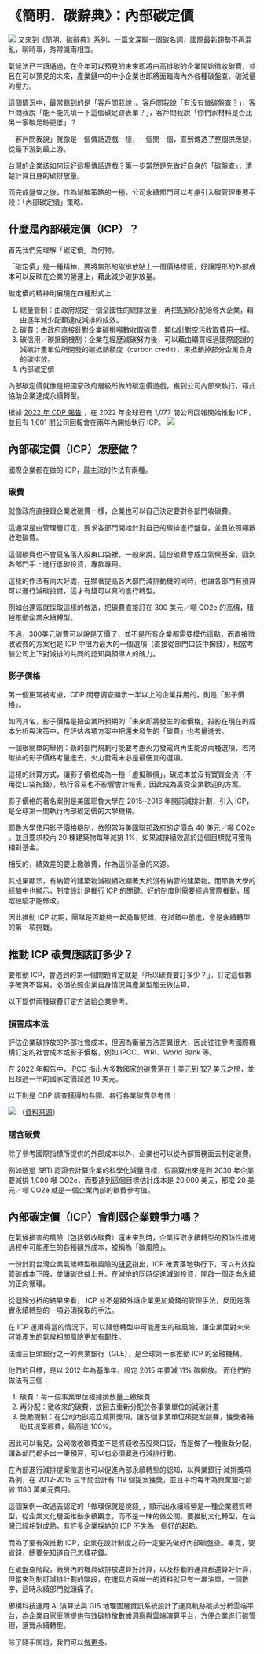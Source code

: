 # 《簡明．碳辭典》：內部碳定價
![](../005-Files/截圖%202023-02-20%20下午11.03.52.png)
又來到《簡明．碳辭典》系列，一篇文深聊一個碳名詞，國際最新趨勢不再混亂，聊時事，秀常識兩相宜。

氣候法已三讀通過，在今年可以預見的未來即將由高排碳的企業開始徵收碳費，並且在可以預見的未來，產業鏈中的中小企業也即將面臨海內外各種碳盤查、碳減量的壓力。

這個情況中，最常聽到的是「客戶問我說」。客戶問我說「有沒有做碳盤查？」，客戶問我說「能不能先填一下這個碳足跡表單？」，客戶問我說「你們家材料是否比另一家碳足跡更低」？

「客戶問我說」就像是一個傳話遊戲一樣，一個問一個，直到傳透了整個供應鏈，從最下游到最上游。

台灣的企業該如何玩好這場傳話遊戲？第一步當然是先做好自身的「碳盤查」，清楚計算自身的碳排放量。

而完成盤查之後，作為減碳策略的一種，公司永續部門可以考慮引入碳管理重要手段：「內部碳定價」策略。

## 什麼是內部碳定價（ICP）？

首先我們先理解「碳定價」為何物。

「碳定價」是一種精神，要將無形的碳排放貼上一個價格標籤，好讓隱形的外部成本可以反映在企業的營運上，藉此減少碳排放量。

碳定價的精神則展現在四種形式上：

1. 總量管制：由政府規定一個全國性的總排放量，再把配額分配給各大企業，藉由逐年減少配額達成減排的成效。
2. 碳費：由政府直接針對企業碳排噸數收取碳費，類似針對空污收取費用一樣。
3. 碳信用／碳抵銷機制：企業在經歷減碳努力後，可以藉由購買經過國際認證的減碳計畫單位所開發的碳抵銷額度（carbon credit），來抵銷掉部分企業自身的碳排放。
4. 內部碳定價

內部碳定價就像是把國家政府層級所做的碳定價遊戲，搬到公司內部來執行，藉此協助企業達成永續轉型。

根據 [2022 年 CDP 報告](https://cdn.cdp.net/cdp-production/cms/reports/documents/000/006/374/original/ICP_White_paper_Final_%281%29.pdf?1653572442) ，在 2022 年全球已有 1,077 間公司回報開始推動 ICP，並且有 1,601 間公司回報會在兩年內開始執行 ICP。
![](../005-Files/截圖%202023-02-18%20下午5.18.38.png)

## 內部碳定價（ICP）怎麼做？

國際企業都在做的 ICP，最主流的作法有兩種。

### 碳費

就像政府直接跟企業收碳費一樣，企業也可以自己決定要對各部門收碳費。

這通常是由管理層訂定，要求各部門開始針對自己的碳排進行盤查，並且依照噸數收取碳費。

這個碳費也不會莫名落入股東口袋裡，一般來說，這份碳費會成立氣候基金，回到各部門手上進行低碳投資，專款專用。

這樣的作法有兩大好處，在顯著提高各大部門減排動機的同時，也讓各部門有預算可以進行減碳投資，這才有錢可以真的進行轉型。

例如台達電就採取這樣的做法，把碳費直接訂在 300 美元／噸 CO2e 的高價，積極推動企業永續轉型。

不過，300美元碳費可以說是天價了，並不是所有企業都需要模仿這點，而直接徵收碳費的方案也是 ICP 中阻力最大的一個選項（直接從部門口袋中掏錢），相當考驗公司上下對減排的共同的認知與領導人的魄力。

### 影子價格

另一個更常被考慮，CDP 問卷調查顯示一半以上的企業採用的，則是「影子價格」。

如同其名，影子價格是把企業所預期的「未來即將發生的碳價格」投影在現在的成本分析與決策中，在評估各項方案中把還未發生的「碳費」也考量進去。

一個很簡單的舉例：新的部門規劃可能要考慮火力發電與再生能源兩種選項，若將碳排的影子價格考量進去，火力發電未必是最便宜的選項。

這樣的計算方式，讓影子價格成為一種「虛擬碳價」，碳成本並沒有實質金流（不用從口袋掏錢），執行容易也不影響會計報表，因此成為廣受企業歡迎的方案。

影子價格的著名案例是美國耶魯大學在 2015~2016 年開前減排計劃，引入 ICP，是全球第一間執行內部碳定價的大學機構。

耶魯大學使用影子價格機制，依照當時美國聯邦政府的定價為 40 美元／噸 CO2e 。並且要求校內 20 棟建築物每年減排 1%，如果減排績效高於這個目標就可獲得相對基金。

相反的，績效差的要上繳碳費，作為這份基金的來源。

其成果顯示，有納管的建築物減碳績效顯著大於沒有納管的建築物。而耶魯大學的經驗中也顯示，制度設計是推行 ICP 的關鍵。好的制度則需要經過實際推動，獲取經驗才能修改。

因此推動 ICP 初期，團隊是否能夠一起勇敢犯錯，在試錯中前進，會是永續轉型的第一項挑戰。

## 推動 ICP 碳費應該訂多少？

要推動 ICP，會遇到的第一個問題肯定就是「所以碳費要訂多少？」。訂定這個數字確實不容易，必須依照企業自身情況與產業型態去做估算。

以下提供兩種碳費訂定方法給企業參考。

### 損害成本法

評估企業碳排放的外部社會成本，但因為衡量方法差異很大，因此往往參考國際機構訂定的社會成本或影子價格，例如 IPCC、WRI、World Bank 等。

在 2022 年報告中，[IPCC 指出大多數國家的碳費落在 1 美元到 127 美元之間](https://www.ipcc.ch/report/ar6/wg2/)，並且超過一半的國家定價超過 10 美元。

以下則是 CDP 調查獲得的各國、各行各業碳費參考值：

![](../005-Files/截圖%202023-02-18%20下午5.05.00.png)
（[資料來源](https://cdn.cdp.net/cdp-production/cms/reports/documents/000/006/374/original/ICP_White_paper_Final_%281%29.pdf?1653572442)）

### 隱含碳費

除了參考國際指標所提供的外部成本以外，企業也可以從內部實務面去制定碳費。

例如透過 SBTi 認證去計算企業的科學化減量目標，假設算出來是到 2030 年企業要減排 1,000 噸 CO2e，而要達到這個目標估計成本是 20,000 美元，那麼 20 美元／噸 CO2e 就是一個企業內部的碳費參考值。

## 內部碳定價（ICP）會削弱企業競爭力嗎？

在氣候損害的風險（包括徵收碳費）還未來到時，企業採取永續轉型的預防性措施過程中可能產生的各種額外成本，被稱為「碳風險」。

一份針對台灣企業氣候轉型碳風險的[研究](https://ndltd.ncl.edu.tw/cgi-bin/gs32/gsweb.cgi/login?o=dnclcdr&s=id=%22109NTPU0399006%22.&searchmode=basic)指出，ICP 確實落地執行下，可以有效控管碳成本下降，並讓碳效益上升。在減排的同時促進減碳投資，開啟一個走向永續的正向循環。

從迴歸分析的結果來看， ICP 並不是額外讓企業更加燒錢的管理手法，反而是落實永續轉型的一項必須採取的手法。

在 ICP 運用得當的情況下，可以降低轉型中可能產生的碳風險，讓企業面對未來可能產生的氣候相關風險更加有韌性。

法國三巨頭銀行之一的興業銀行（GLE），是全球第一家推動 ICP 的金融機構。

他們的目標，是以 2012 年為基準年，設定 2015 年要減 11% 碳排放。 而他們的做法有三個：

1. 碳費：每一個事業單位根據排放量上繳碳費
2. 再分配：徵收來的碳費，放回去重新分配於各事業單位的減碳計畫
3. 獎勵機制：在公司內部成立減排獎項，讓各個事業單位來提案競賽，獲獎者補助其提案經費，最高達 100%。

因此可以看見，公司徵收碳費並不是將錢收去股東口袋，而是做了一種重新分配，讓各部門都多出一筆預算，可以也必須要進行減排行動。

在內部進行減排提案徵選也可以促進內部永續轉型的認知，以興業銀行 減排獎項為例，在 2012-2015 三年間合計有 119 個提案獲獎，並且平均每年為興業銀行節省 1180 萬美元費用。

這個案例一改過去認定的「做環保就是燒錢」，顯示出永續經營是一種企業體質轉型，從企業文化層面推動永續觀念，而不是一昧的做公關。要推動文化轉型，在台灣已經相對成熟，有許多企業採納的 ICP 不失為一個好的起點。

而為了要有效推動 ICP，企業在設計制度之前一定要先做好內部碳盤查。畢竟，要省錢，總要先知道自己怎樣花錢。

在碳盤查階段，廠房內的機具碳排放還算好計算，以及移動的運具都還算好計算，但當來到制訂減排計劃的階段，在運具方面唯一的資料就只有一堆油單，一個數字，這時永續部門就頭痛了。

櫛構科技運用 AI 演算法與 GIS 地理圖層資訊系統設計了運具軌跡碳排分析雲端平台，為企業自家車隊提供有效碳排放數據洞察與雲端演算平台，方便企業進行碳管理，落實永續轉型。

除了隨手關燈，我們可以[做更多](https://combogic.com/#contact)。 


